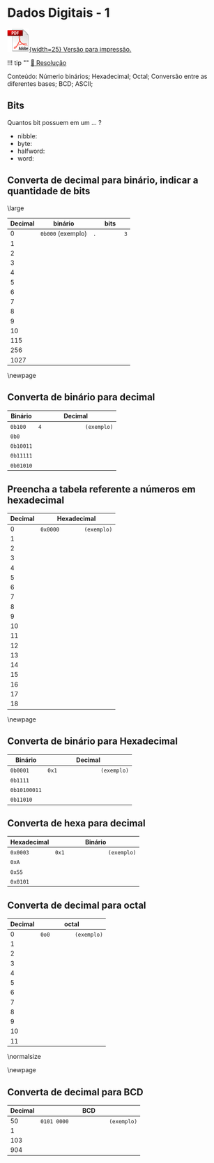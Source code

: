 # Dados Digitais - 1

[![](figs/pdf.png){width=25} Versão para impressão.](https://github.com/Insper/Z01.1/blob/master/Exercicios/Exercicio-Dados-1.pdf)

!!! tip ""
    [:pencil: Resolução](https://github.com/Insper/Z01.1/blob/master/Exercicios/Exercicio-Dados-1-resolucao.pdf)

Conteúdo: Númerio binários; Hexadecimal; Octal; Conversão entre as diferentes bases; BCD; ASCII;

## Bits

Quantos bit possuem em um ... ?

- nibble:
- byte:
- halfword:
- word:

## Converta de decimal para binário, indicar a quantidade de bits 
\large

| Decimal | binário           | bits          |
|---------|-------------------|---------------|
|       0 | `0b000` (exemplo) | `.         3` |
|       1 |                   |               |
|       2 |                   |               |
|       3 |                   |               |
|       4 |                   |               |
|       5 |                   |               |
|       6 |                   |               |
|       7 |                   |               |
|       8 |                   |               |
|       9 |                   |               |
|      10 |                   |               |
|     115 |                   |               |
|     256 |                   |               |
|    1027 |                   |               |

\newpage

## Converta de binário para decimal 

| Binário   | Decimal                    |
|-----------|----------------------------|
| `0b100`   | `4              (exemplo)` |
| `0b0`     |                            |
| `0b10011` |                            |
| `0b11111` |                            |
| `0b01010` |                            |

## Preencha a tabela referente a números em hexadecimal

| Decimal | Hexadecimal               |
|---------|---------------------------|
|       0 | `0x0000        (exemplo)` |
|       1 |                           |
|       2 |                           |
|       3 |                           |
|       4 |                           |
|       5 |                           |
|       6 |                           |
|       7 |                           |
|       8 |                           |
|       9 |                           |
|      10 |                           |
|      11 |                           |
|      12 |                           |
|      13 |                           |
|      14 |                           |
|      15 |                           |
|      16 |                           |
|      17 |                           |
|      18 |                           |

\newpage

## Converta de binário para Hexadecimal

| Binário      | Decimal                      |
|--------------|------------------------------|
| `0b0001`     | `0x1              (exemplo)` |
| `0b1111`     |                              |
| `0b10100011` |                              |
| `0b11010`    |                              |

## Converta de hexa para decimal

| Hexadecimal | Binário                      |
|-------------|------------------------------|
| `0x0003`    | `0x1              (exemplo)` |
| `0xA`       |                              |
| `0x55`      |                              |
| `0x0101`    |                              |

## Converta de decimal para octal

| Decimal | octal                  |
|---------|------------------------|
|       0 | `0o0        (exemplo)` |
|       1 |                        |
|       2 |                        |
|       3 |                        |
|       4 |                        |
|       5 |                        |
|       6 |                        |
|       7 |                        |
|       8 |                        |
|       9 |                        |
|      10 |                        |
|      11 |                        |

\normalsize

\newpage

## Converta de decimal para BCD

| Decimal | BCD                               |
|---------|-----------------------------------|
|      50 | `0101 0000             (exemplo)` |
|       1 |                                   |
|     103 |                                   |
|     904 |                                   |
